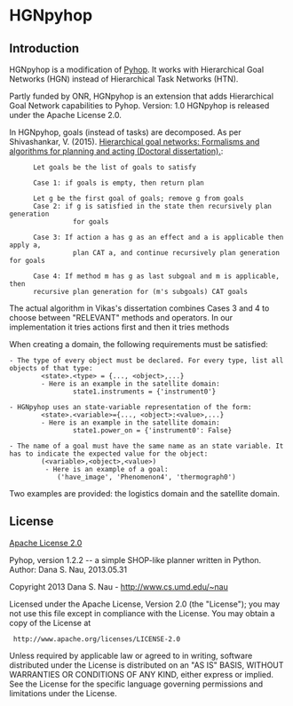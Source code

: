 # HGNpyhop

## Introduction

HGNpyhop is a modification of [Pyhop](https://bitbucket.org/dananau/pyhop/). It works with Hierarchical Goal Networks (HGN) instead of Hierarchical Task Networks (HTN). 

Partly funded by ONR, HGNpyhop is an extension that adds Hierarchical Goal Network capabilities to Pyhop.
Version: 1.0
HGNpyhop is released under the Apache License 2.0.

In HGNpyhop, goals (instead of tasks) are decomposed. As per Shivashankar, V. (2015). [Hierarchical goal networks: Formalisms and algorithms for planning and acting (Doctoral dissertation).](https://drum.lib.umd.edu/bitstream/handle/1903/16698/Shivashankar_umd_0117E_16202.pdf):

          Let goals be the list of goals to satisfy

          Case 1: if goals is empty, then return plan

          Let g be the first goal of goals; remove g from goals
          Case 2: if g is satisfied in the state then recursively plan generation
                    for goals
          
          Case 3: If action a has g as an effect and a is applicable then apply a,
                    plan CAT a, and continue recursively plan generation for goals
        
          Case 4: If method m has g as last subgoal and m is applicable, then
          recursive plan generation for (m's subgoals) CAT goals
        
The actual algorithm in Vikas's dissertation combines Cases 3 and 4 to choose between
"RELEVANT" methods and operators. In our implementation it tries actions first
and then it tries methods

When creating a domain, the following requirements must be satisfied:

    - The type of every object must be declared. For every type, list all objects of that type:
            <state>.<type> = {..., <object>,...}
            - Here is an example in the satellite domain:
                    state1.instruments = {'instrument0'}
                    
    - HGNpyhop uses an state-variable representation of the form:
            <state>.<variable>={..., <object>:<value>,...}
            - Here is an example in the satellite domain:
                    state1.power_on = {'instrument0': False}
                    
    - The name of a goal must have the same name as an state variable. It has to indicate the expected value for the object:
            (<variable>,<object>,<value>)
             - Here is an example of a goal:
                ('have_image', 'Phenomenon4', 'thermograph0')

Two examples are provided: the logistics domain and the satellite domain.

## License

[Apache License 2.0](https://github.com/ospur/hgn-pyhop/blob/master/LICENSE)

Pyhop, version 1.2.2 -- a simple SHOP-like planner written in Python.
Author: Dana S. Nau, 2013.05.31

Copyright 2013 Dana S. Nau - http://www.cs.umd.edu/~nau

   Licensed under the Apache License, Version 2.0 (the "License");
   you may not use this file except in compliance with the License.
   You may obtain a copy of the License at

     http://www.apache.org/licenses/LICENSE-2.0

   Unless required by applicable law or agreed to in writing, software
   distributed under the License is distributed on an "AS IS" BASIS,
   WITHOUT WARRANTIES OR CONDITIONS OF ANY KIND, either express or implied.
   See the License for the specific language governing permissions and
   limitations under the License.

